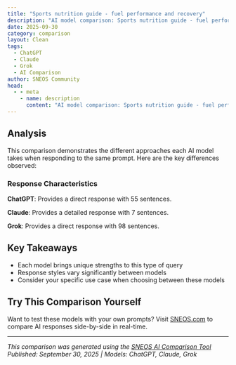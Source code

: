 ```yaml
---
title: "Sports nutrition guide - fuel performance and recovery"
description: "AI model comparison: Sports nutrition guide - fuel performance and recovery..."
date: 2025-09-30
category: comparison
layout: Clean
tags:
  - ChatGPT
  - Claude
  - Grok
  - AI Comparison
author: SNEOS Community
head:
  - - meta
    - name: description
      content: "AI model comparison: Sports nutrition guide - fuel performance and recovery..."
---
```


<ChatComparison
  title="Sports nutrition guide - fuel performance and recovery"
  prompt="Sports nutrition guide - fuel performance and recovery"
  :responses='{"ChatGPT": "Certainly! Here\u0027s a comprehensive sports nutrition guide designed to help fuel performance and support recovery:\n\n---\n\n## Sports Nutrition Guide: Fuel Performance and Recovery\n\n### 1. Understanding the Basics \nProper nutrition is essential for athletes to enhance performance, maximize training adaptations, and optimize recovery. The key components include macronutrients (carbohydrates, proteins, fats), micronutrients (vitamins, minerals), hydration, and meal timing.\n\n---\n\n### 2. Macronutrients for Performance\n\n**Carbohydrates** \n- Primary fuel source for high-intensity exercise. \n- Stored as glycogen in muscles and liver. \n- Examples: whole grains, fruits, vegetables, legumes. \n- Intake: 3-12 grams/kg body weight depending on activity intensity and duration.\n\n**Protein** \n- Supports muscle repair, recovery, and adaptation. \n- Helps with immune function and enzyme production. \n- Sources: lean meats, dairy, eggs, legumes, plant-based proteins like tofu or tempeh. \n- Intake: 1.2-2.0 grams/kg body weight per day depending on training load.\n\n**Fats** \n- Important for long-duration and low-intensity activities. \n- Supports hormone production and cell function. \n- Choose healthy fats: nuts, seeds, avocados, olive oil, fatty fish. \n- Intake: About 20-35% of total daily calories.\n\n---\n\n### 3. Micronutrients and Hydration\n\n**Vitamins and Minerals** \n- Crucial for energy production, bone health, and immune function. \n- Important ones include iron (oxygen transport), calcium and vitamin D (bone health), antioxidants like vitamins C and E (reduce oxidative stress).\n\n**Hydration** \n- Even mild dehydration (2% body weight loss) can impair performance. \n- Drink water regularly before, during, and after exercise. \n- For prolonged exercise over 60 minutes, consider sports drinks with electrolytes. \n- Monitor urine color as a hydration indicator (pale yellow is optimal).\n\n---\n\n### 4. Meal Timing and Strategies\n\n**Before Exercise** \n- Consume a carbohydrate-rich meal 3-4 hours before activity. \n- Include moderate protein and low fat/fiber to reduce GI distress. \n- Example: oatmeal with banana and peanut butter.\n\n**During Exercise** \n- For sessions over 60 minutes, consume 30-60 grams of carbohydrates per hour (sports drinks, gels, or bars). \n- Maintain hydration with water and electrolytes.\n\n**After Exercise (Recovery)** \n- Aim to eat within 30-60 minutes post-exercise. \n- Combine carbohydrates (1.0-1.2 g/kg) with protein (20-30 g) to replenish glycogen and support muscle repair. \n- Example: chocolate milk, yogurt with fruit, chicken sandwich.\n\n---\n\n### 5. Supplement Considerations\n\n- Generally, focus on whole foods first. \n- Common supplements include whey protein, creatine, caffeine, beta-alanine, but consult with a healthcare professional before use. \n- Avoid banned substances and unverified products.\n\n---\n\n### 6. Sample Daily Meal Plan for an Athlete\n\n**Breakfast:** \n- Whole grain toast, scrambled eggs, avocado, orange juice.\n\n**Snack:** \n- Greek yogurt with berries and honey.\n\n**Lunch:** \n- Grilled chicken breast, quinoa, steamed vegetables, olive oil dressing.\n\n**Pre-Workout Snack:** \n- Banana and a handful of almonds.\n\n**Post-Workout:** \n- Smoothie with protein powder, spinach, banana, and almond milk.\n\n**Dinner:** \n- Baked salmon, sweet potatoes, mixed greens.\n\n**Hydration:** \n- Water throughout the day, sports drink during prolonged training.\n\n---\n\n### 7. Tips for Success\n\n- Plan meals and snacks to support training demands. \n- Listen to hunger and fullness cues. \n- Adjust intake based on training intensity, duration, and goals. \n- Work with a sports dietitian for personalized advice.\n\n---\n\nIf you want, I can help create a tailored nutrition plan based on your specific sport, goals, and preferences!", "Claude": "# Complete Sports Nutrition Guide\n*Fuel Your Performance and Recovery*\n\n## \uD83C\uDFAF Nutrition Fundamentals for Athletes\n\n### **Energy Systems \u0026 Fuel Sources**\n- **ATP-PC System** (0-10 seconds): Phosphocreatine\n- **Glycolytic System** (10 seconds-2 minutes): Carbohydrates\n- **Oxidative System** (2\u002B minutes): Carbs, fats, proteins\n\n### **Daily Caloric Needs**\n- **Recreational athletes**: 2,200-3,000 calories\n- **Competitive athletes**: 3,000-5,000\u002B calories\n- **Endurance athletes**: Up to 6,000-8,000 calories\n\n---\n\n## \uD83C\uDF4E Macronutrient Breakdown\n\n### **Carbohydrates (45-65% of total calories)**\n**Functions:**\n- Primary fuel for high-intensity exercise\n- Maintains blood glucose levels\n- Spares protein for muscle building\n\n**Sources:**\n- **Simple carbs**: Fruits, honey, sports drinks\n- **Complex carbs**: Oats, quinoa, sweet potatoes, brown rice\n\n**Timing:**\n- **Pre-workout**: 1-4g per kg body weight (1-4 hours before)\n- **During exercise**: 30-60g/hour (for sessions \u003E60 minutes)\n- **Post-workout**: 1-1.5g per kg body weight (within 30 minutes)\n\n### **Protein (15-25% of total calories)**\n**Daily Needs:**\n- **Endurance athletes**: 1.2-1.4g per kg body weight\n- **Strength athletes**: 1.6-2.2g per kg body weight\n- **Team sport athletes**: 1.4-1.7g per kg body weight\n\n**Complete Protein Sources:**\n- Lean meats, fish, poultry\n- Eggs and dairy products\n- Quinoa, soy products\n- Protein powders (whey, casein, plant-based)\n\n**Timing:**\n- **Post-workout**: 20-40g within 2 hours\n- **Throughout day**: 20-30g per meal\n- **Before bed**: 20-30g casein protein\n\n### **Fats (20-35% of total calories)**\n**Functions:**\n- Fuel for low-intensity, long-duration exercise\n- Hormone production\n- Vitamin absorption\n- Cell membrane health\n\n**Healthy Fat Sources:**\n- Avocados, nuts, seeds\n- Olive oil, fatty fish\n- Nut butters\n- Coconut oil (moderate amounts)\n\n---\n\n## \u23F0 Pre-Workout Nutrition\n\n### **3-4 Hours Before Exercise**\n- **Carbs**: 200-300g\n- **Protein**: 15-20g\n- **Fat**: Minimal\n- **Fluids**: 500-600ml water\n\n**Sample Meals:**\n- Oatmeal with banana and berries\n- Whole grain toast with honey\n- Pasta with lean protein and vegetables\n\n### **1-2 Hours Before Exercise**\n- **Carbs**: 15-75g\n- **Protein**: 5-10g\n- **Fat**: Minimal\n- **Fluids**: 200-300ml water\n\n**Sample Snacks:**\n- Banana with small amount of nut butter\n- Greek yogurt with berries\n- Toast with jam\n- Sports drink\n\n### **30-60 Minutes Before Exercise**\n- **Carbs**: 15-30g\n- **Easily digestible**\n- **Low fiber and fat**\n\n**Quick Options:**\n- Banana\n- Sports drink\n- Energy bar\n- Dates\n\n---\n\n## \uD83C\uDFC3\u200D\u2640\uFE0F During Exercise Nutrition\n\n### **Exercise \u003C60 Minutes**\n- Water is typically sufficient\n- Mouth rinse with carbohydrate solution can help\n\n### **Exercise 60-150 Minutes**\n- **Carbs**: 30-60g per hour\n- **Fluids**: 150-250ml every 15-20 minutes\n- **Sodium**: 200-700mg per hour\n\n### **Exercise \u003E150 Minutes**\n- **Carbs**: Up to 90g per hour (multiple sources)\n- **Protein**: 10-15g per hour (ultra-endurance)\n- **Electrol", "Grok": "Creating an effective sports nutrition guide to fuel performance and recovery involves understanding the key principles of nutrition, timing, and individual needs. Below is a detailed, evidence-based guide for athletes to optimize their performance and recovery through proper nutrition.\n\n---\n\n### **1. Fundamentals of Sports Nutrition**\nSports nutrition focuses on providing the body with the right nutrients to fuel exercise, support recovery, and improve overall athletic performance. The key macronutrients and hydration play critical roles.\n\n#### **Key Macronutrients**\n- **Carbohydrates**: The primary fuel source for high-intensity and endurance activities.\n - Role: Provides energy through glycogen stored in muscles and the liver.\n - Sources: Whole grains (brown rice, quinoa, oats), fruits, vegetables, pasta, and potatoes.\n - Needs: 5-7 g/kg of body weight per day for moderate training; 8-12 g/kg for intense training or endurance athletes.\n- **Proteins**: Essential for muscle repair, recovery, and growth.\n - Role: Repairs muscle tissue damaged during exercise and supports immune function.\n - Sources: Lean meats (chicken, turkey), fish, eggs, dairy, legumes, tofu, and protein powders.\n - Needs: 1.2-2.0 g/kg of body weight per day, depending on training intensity and goals.\n- **Fats**: A secondary energy source, especially for low-intensity, long-duration activities.\n - Role: Supports hormone production and provides sustained energy.\n - Sources: Avocados, nuts, seeds, olive oil, fatty fish (salmon, mackerel).\n - Needs: 20-35% of total daily calories, prioritizing healthy fats (unsaturated over saturated).\n\n#### **Micronutrients and Hydration**\n- **Vitamins \u0026 Minerals**: Support energy production, immune health, and muscle function.\n - Focus on: Iron (oxygen transport), calcium (bone health), vitamin D (bone health and recovery), and B vitamins (energy metabolism).\n - Sources: A varied diet with fruits, vegetables, whole grains, and lean proteins.\n- **Hydration**: Maintains performance, regulates body temperature, and prevents fatigue.\n - General guideline: Drink 500-600 mL (16-20 oz) of water 2-3 hours before exercise, 150-250 mL (5-8 oz) every 15-20 minutes during, and replace lost fluids post-exercise (1.5 L for every kg of body weight lost).\n - Electrolytes: Sodium, potassium, and magnesium are crucial during prolonged activities (\u003E1 hour). Use sports drinks or electrolyte supplements for intense or sweaty sessions.\n\n---\n\n### **2. Timing Your Nutrition for Performance and Recovery**\nNutrient timing is critical to maximize energy availability and recovery. Break it down into pre-, during, and post-exercise nutrition.\n\n#### **Pre-Exercise Nutrition (2-4 Hours Before)**\n- **Goal**: Fuel up with carbohydrates for energy and a small amount of protein to prevent muscle breakdown.\n- **What to Eat**:\n - A balanced meal with carbs, moderate protein, and low fat to avoid digestive issues.\n - Examples: Oatmeal with banana and a spoonful of peanut butter, or turkey sandwich on whole-grain bread with veggies.\n- **1 Hour Before (if needed)**:\n - A small, carb-focused snack (e.g., a banana, rice cake, or energy gel) if you\u2019re short on time or feel hungry.\n\n#### **During Exercise Nutrition (for Events \u003E60-90 Minutes)**\n- **Goal**: Maintain energy levels and prevent dehydration.\n- **What to Consume**:\n - **Carbohydrates**: 30-60 g per hour for endurance events (sports drinks, gels, or chews).\n - **Hydration**: Water or electrolyte drinks, depending on sweat rate and duration.\n- **Examples**: Sports drink with 6-8% carbohydrate content, energy gels with water, or banana slices.\n\n#### **Post-Exercise Nutrition (Within 30-60 Minutes After)**\n- **Goal**: Replenish glycogen stores, repair muscle tissue, and rehydrate.\n- **What to Eat**:\n - A 3:1 or 4:1 ratio of carbs to protein.\n - Examples: Chocolate milk, a protein shake with fruit, or a turkey wrap with veggies.\n- **Hydration**: Replace fluids and electrolytes lost through sweat. Weigh yourself before and after to gauge fluid loss.\n\n#### **Daily Recovery Nutrition**\n- Spread protein intake across 4-5 meals/snacks (20-40 g per serving) to optimize muscle protein synthesis.\n- Include anti-inflammatory foods (e.g., berries, fatty fish, turmeric) to reduce muscle soreness.\n- Prioritize sleep and hydration to complement nutritional recovery.\n\n---\n\n### **3. Tailoring Nutrition to Specific Sports**\nDifferent sports have varying energy and nutrient demands. Here\u2019s a breakdown for common types of athletes:\n\n#### **Endurance Athletes (Runners, Cyclists, Swimmers)**\n- **Focus**: High carbohydrate intake (8-12 g/kg body weight) to sustain glycogen stores.\n- **Strategy**: Carb-loading 1-3 days before a major event (increase carbs to 10-12 g/kg while reducing training).\n- **During Event**: 30-60 g of carbs per hour, plus electrolytes for events \u003E2 hours.\n- **Recovery**: Quick carb-protein combo post-exercise to restore glycogen and repair muscle.\n\n#### **Strength Athletes (Weightlifters, Powerlifters)**\n- **Focus**: Higher protein intake (1.6-2.2 g/kg body weight) for muscle hypertrophy and repair.\n- **Strategy**: Adequate carbs (4-7 g/kg) to fuel intense lifting sessions.\n- **Timing**: Pre-workout carbs for energy; post-workout protein and carbs for recovery.\n- **Supplements**: Creatine monohydrate (3-5 g daily) is well-researched for strength and power gains.\n\n#### **Team Sports Athletes (Soccer, Basketball, Hockey)**\n- **Focus**: Balanced carbs (5-8 g/kg) and protein (1.4-1.8 g/kg) to support high-intensity, intermittent efforts.\n- **Strategy**: Fuel with carbs before and during games; recover with protein and carbs post-game.\n- **Hydration**: Critical due to high sweat rates\u2014use sports drinks during long practices or matches.\n\n---\n\n### **4. Supplements for Performance and Recovery**\nSupplements can be useful but should complement a solid diet, not replace it. Always consult a dietitian or doctor before starting supplements.\n- **Creatine**: Enhances strength and power in high-intensity activities (3-5 g/day).\n- **Caffeine**: Improves focus and endurance (3-6 mg/kg body weight, 30-60 minutes pre-exercise). Found in coffee, energy drinks, or pre-workout powders.\n- **Branched-Chain Amino Acids (BCAAs)**: May support recovery, but whole protein sources are often more effective.\n- **Beta-Alanine**: Buffers acidity in muscles, improving high-intensity performance (3-6 g/day).\n- **Protein Powders**: Convenient for meeting protein needs, especially post-workout (whey, casein, or plant-based options).\n\n**Note**: Avoid over-reliance on supplements\u2014focus on whole foods first. Be cautious of unregulated products and banned substances (check with organizations like WADA for competitive athletes).\n\n---\n\n### **5. Practical Tips for Athletes**\n- **Meal Prep**: Plan and prepare meals/snacks to ensure consistent fueling, especially during busy training schedules.\n- **Experiment**: Test pre- and during-exercise foods during training, not on game day, to avoid gastrointestinal distress.\n- **Monitor Hunger \u0026 Energy**: Adjust calorie and carb intake based on training volume and how you feel.\n- **Body Composition Goals**: Work with a sports dietitian to safely manage weight gain or loss without compromising performance.\n- **Listen to Your Body**: Symptoms like fatigue, poor recovery, or frequent illness may indicate underfueling or nutrient deficiencies.\n\n---\n\n### **6. Sample Daily Meal Plan (Moderate Training Day for a 70 kg Athlete)**\n- **Breakfast**: Oatmeal (80 g oats) with 1 banana, 1 tbsp peanut butter, and a glass of milk (~600 kcal, 100 g carbs, 25 g protein, 15 g fat).\n- **Snack**: Greek yogurt (200 g) with honey and mixed berries (~200 kcal, 30 g carbs, 15 g protein, 5 g fat).\n- **Lunch**: Grilled chicken (150 g), brown rice (100 g cooked), steamed broccoli, and olive oil dressing (~700 kcal, 80 g carbs, 40 g protein, 20 g fat).\n- **Pre-Workout Snack**: Whole-grain toast with jam and a small apple (~250 kcal, 50 g carbs, 5 g protein, 2 g fat).\n- **During Workout (if \u003E1 hour)**: Sports drink or gel providing 30-60 g carbs/hour.\n- **Post-Workout**: Protein shake (25 g whey protein) with a banana (~300 kcal, 40 g carbs, 25 g protein, 2 g fat).\n- **Dinner**: Salmon (150 g), quinoa (100 g cooked), and roasted vegetables with avocado (~700 kcal, 60 g carbs, 35 g protein, 25 g fat).\n- **Evening Snack**: Cottage cheese (100 g) with pineapple chunks (~200 kcal, 20 g carbs, 15 g protein, 5 g fat).\n- **Total (Approximate)**: ~2950 kcal, 380 g carbs (5.5 g/kg), 160 g protein (2.3 g/kg), 74 g fat (25% of calories).\n\n*Adjust portions based on energy needs, training intensity, and body weight.*\n\n---\n\n### **7. Recovery Beyond Nutrition**\nNutrition works hand-in-hand with other recovery strategies:\n- **Sleep**: Aim for 7-9 hours per night to support hormonal balance and"}' 
  published-date="22:46"
/>

## Analysis

This comparison demonstrates the different approaches each AI model takes when responding to the same prompt. Here are the key differences observed:

### Response Characteristics

**ChatGPT**: Provides a direct response with 55 sentences. 

**Claude**: Provides a detailed response with 7 sentences. 

**Grok**: Provides a direct response with 98 sentences. 

## Key Takeaways

- Each model brings unique strengths to this type of query
- Response styles vary significantly between models
- Consider your specific use case when choosing between these models

## Try This Comparison Yourself

Want to test these models with your own prompts? Visit [SNEOS.com](https://sneos.com) to compare AI responses side-by-side in real-time.

---

*This comparison was generated using the [SNEOS AI Comparison Tool](https://sneos.com)*
*Published: September 30, 2025 | Models: ChatGPT, Claude, Grok*
